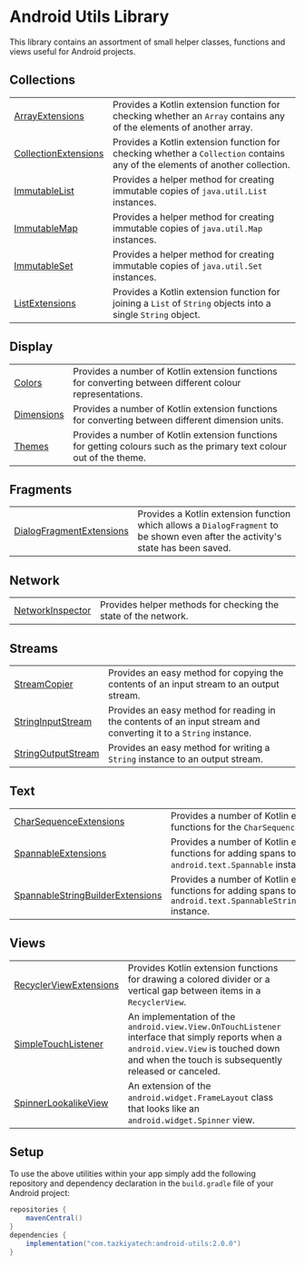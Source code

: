 # Android Utils Library

This library contains an assortment of small helper classes, functions and views useful for Android projects.

## Collections

|                                                                                                         |                                                                                                                              |
|---------------------------------------------------------------------------------------------------------|------------------------------------------------------------------------------------------------------------------------------|
| [ArrayExtensions](library/src/main/java/com/tazkiyatech/utils/collections/ArrayExtensions.kt)           | Provides a Kotlin extension function for checking whether an `Array` contains any of the elements of another array.          |
| [CollectionExtensions](library/src/main/java/com/tazkiyatech/utils/collections/CollectionExtensions.kt) | Provides a Kotlin extension function for checking whether a `Collection` contains any of the elements of another collection. |
| [ImmutableList](library/src/main/java/com/tazkiyatech/utils/collections/ImmutableList.java)             | Provides a helper method for creating immutable copies of `java.util.List` instances.                                        |
| [ImmutableMap](library/src/main/java/com/tazkiyatech/utils/collections/ImmutableMap.java)               | Provides a helper method for creating immutable copies of `java.util.Map` instances.                                         |
| [ImmutableSet](library/src/main/java/com/tazkiyatech/utils/collections/ImmutableSet.java)               | Provides a helper method for creating immutable copies of `java.util.Set` instances.                                         |
| [ListExtensions](library/src/main/java/com/tazkiyatech/utils/collections/ListExtensions.kt)             | Provides a Kotlin extension function for joining a `List` of `String` objects into a single `String` object.                 |

## Display

|                                                                                 |                                                                                                                       |
|---------------------------------------------------------------------------------|-----------------------------------------------------------------------------------------------------------------------|
| [Colors](library/src/main/java/com/tazkiyatech/utils/display/Colors.kt)         | Provides a number of Kotlin extension functions for converting between different colour representations.              |
| [Dimensions](library/src/main/java/com/tazkiyatech/utils/display/Dimensions.kt) | Provides a number of Kotlin extension functions for converting between different dimension units.                     |
| [Themes](library/src/main/java/com/tazkiyatech/utils/display/Themes.kt)         | Provides a number of Kotlin extension functions for getting colours such as the primary text colour out of the theme. |

## Fragments

|                                                                                                             |                                                                                                                                  |
|-------------------------------------------------------------------------------------------------------------|----------------------------------------------------------------------------------------------------------------------------------|
| [DialogFragmentExtensions](library/src/main/java/com/tazkiyatech/utils/display/DialogFragmentExtensions.kt) | Provides a Kotlin extension function which allows a `DialogFragment` to be shown even after the activity's state has been saved. |

## Network

|                                                                                               |                                                                |
|-----------------------------------------------------------------------------------------------|----------------------------------------------------------------|
| [NetworkInspector](library/src/main/java/com/tazkiyatech/utils/network/NetworkInspector.java) | Provides helper methods for checking the state of the network. |

## Streams

|                                                                                                   |                                                                                                                  |
|---------------------------------------------------------------------------------------------------|------------------------------------------------------------------------------------------------------------------|
| [StreamCopier](library/src/main/java/com/tazkiyatech/utils/streams/StreamCopier.java)             | Provides an easy method for copying the contents of an input stream to an output stream.                         |
| [StringInputStream](library/src/main/java/com/tazkiyatech/utils/streams/StringInputStream.java)   | Provides an easy method for reading in the contents of an input stream and converting it to a `String` instance. |
| [StringOutputStream](library/src/main/java/com/tazkiyatech/utils/streams/StringOutputStream.java) | Provides an easy method for writing a `String` instance to an output stream.                                     |

## Text

|                                                                                                                             |                                                                                                                        |
|-----------------------------------------------------------------------------------------------------------------------------|------------------------------------------------------------------------------------------------------------------------|
| [CharSequenceExtensions](library/src/main/java/com/tazkiyatech/utils/lang/CharSequenceExtensions.kt)                        | Provides a number of Kotlin extension functions for the `CharSequence` class.                                          |
| [SpannableExtensions](library/src/main/java/com/tazkiyatech/utils/display/SpannableExtensions.kt)                           | Provides a number of Kotlin extension functions for adding spans to an `android.text.Spannable` instance.              |
| [SpannableStringBuilderExtensions](library/src/main/java/com/tazkiyatech/utils/display/SpannableStringBuilderExtensions.kt) | Provides a number of Kotlin extension functions for adding spans to an `android.text.SpannableStringBuilder` instance. |

## Views

|                                                                                                       |                                                                                                                                                                                                |
|-------------------------------------------------------------------------------------------------------|------------------------------------------------------------------------------------------------------------------------------------------------------------------------------------------------|
| [RecyclerViewExtensions](library/src/main/java/com/tazkiyatech/utils/views/RecyclerViewExtensions.kt) | Provides Kotlin extension functions for drawing a colored divider or a vertical gap between items in a `RecyclerView`.                                                                         |
| [SimpleTouchListener](library/src/main/java/com/tazkiyatech/utils/views/SimpleTouchListener.java)     | An implementation of the `android.view.View.OnTouchListener` interface that simply reports when a `android.view.View` is touched down and when the touch is subsequently released or canceled. |
| [SpinnerLookalikeView](library/src/main/java/com/tazkiyatech/utils/views/SpinnerLookalikeView.java)   | An extension of the `android.widget.FrameLayout` class that looks like an `android.widget.Spinner` view.                                                                                       |

## Setup

To use the above utilities within your app simply add the following repository and dependency declaration in
the `build.gradle` file of your Android project:

```groovy
repositories {
    mavenCentral()
}
dependencies {
    implementation("com.tazkiyatech:android-utils:2.0.0")
}
```
